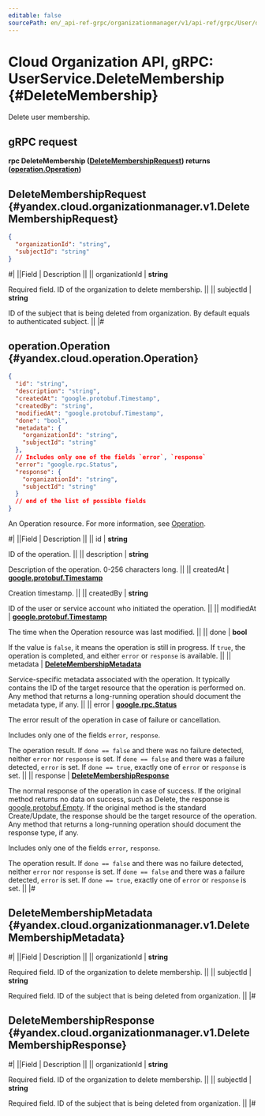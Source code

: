 ```yaml
---
editable: false
sourcePath: en/_api-ref-grpc/organizationmanager/v1/api-ref/grpc/User/deleteMembership.md
---
```


# Cloud Organization API, gRPC: UserService.DeleteMembership {#DeleteMembership}

Delete user membership.

## gRPC request

**rpc DeleteMembership ([DeleteMembershipRequest](#yandex.cloud.organizationmanager.v1.DeleteMembershipRequest)) returns ([operation.Operation](#yandex.cloud.operation.Operation))**

## DeleteMembershipRequest {#yandex.cloud.organizationmanager.v1.DeleteMembershipRequest}

```json
{
  "organizationId": "string",
  "subjectId": "string"
}
```

#|
||Field | Description ||
|| organizationId | **string**

Required field. ID of the organization to delete membership. ||
|| subjectId | **string**

ID of the subject that is being deleted from organization.
By default equals to authenticated subject. ||
|#

## operation.Operation {#yandex.cloud.operation.Operation}

```json
{
  "id": "string",
  "description": "string",
  "createdAt": "google.protobuf.Timestamp",
  "createdBy": "string",
  "modifiedAt": "google.protobuf.Timestamp",
  "done": "bool",
  "metadata": {
    "organizationId": "string",
    "subjectId": "string"
  },
  // Includes only one of the fields `error`, `response`
  "error": "google.rpc.Status",
  "response": {
    "organizationId": "string",
    "subjectId": "string"
  }
  // end of the list of possible fields
}
```

An Operation resource. For more information, see [Operation](/docs/api-design-guide/concepts/operation).

#|
||Field | Description ||
|| id | **string**

ID of the operation. ||
|| description | **string**

Description of the operation. 0-256 characters long. ||
|| createdAt | **[google.protobuf.Timestamp](https://developers.google.com/protocol-buffers/docs/reference/google.protobuf#timestamp)**

Creation timestamp. ||
|| createdBy | **string**

ID of the user or service account who initiated the operation. ||
|| modifiedAt | **[google.protobuf.Timestamp](https://developers.google.com/protocol-buffers/docs/reference/google.protobuf#timestamp)**

The time when the Operation resource was last modified. ||
|| done | **bool**

If the value is `false`, it means the operation is still in progress.
If `true`, the operation is completed, and either `error` or `response` is available. ||
|| metadata | **[DeleteMembershipMetadata](#yandex.cloud.organizationmanager.v1.DeleteMembershipMetadata)**

Service-specific metadata associated with the operation.
It typically contains the ID of the target resource that the operation is performed on.
Any method that returns a long-running operation should document the metadata type, if any. ||
|| error | **[google.rpc.Status](https://cloud.google.com/tasks/docs/reference/rpc/google.rpc#status)**

The error result of the operation in case of failure or cancellation.

Includes only one of the fields `error`, `response`.

The operation result.
If `done == false` and there was no failure detected, neither `error` nor `response` is set.
If `done == false` and there was a failure detected, `error` is set.
If `done == true`, exactly one of `error` or `response` is set. ||
|| response | **[DeleteMembershipResponse](#yandex.cloud.organizationmanager.v1.DeleteMembershipResponse)**

The normal response of the operation in case of success.
If the original method returns no data on success, such as Delete,
the response is [google.protobuf.Empty](https://developers.google.com/protocol-buffers/docs/reference/google.protobuf#google.protobuf.Empty).
If the original method is the standard Create/Update,
the response should be the target resource of the operation.
Any method that returns a long-running operation should document the response type, if any.

Includes only one of the fields `error`, `response`.

The operation result.
If `done == false` and there was no failure detected, neither `error` nor `response` is set.
If `done == false` and there was a failure detected, `error` is set.
If `done == true`, exactly one of `error` or `response` is set. ||
|#

## DeleteMembershipMetadata {#yandex.cloud.organizationmanager.v1.DeleteMembershipMetadata}

#|
||Field | Description ||
|| organizationId | **string**

Required field. ID of the organization to delete membership. ||
|| subjectId | **string**

Required field. ID of the subject that is being deleted from organization. ||
|#

## DeleteMembershipResponse {#yandex.cloud.organizationmanager.v1.DeleteMembershipResponse}

#|
||Field | Description ||
|| organizationId | **string**

Required field. ID of the organization to delete membership. ||
|| subjectId | **string**

Required field. ID of the subject that is being deleted from organization. ||
|#